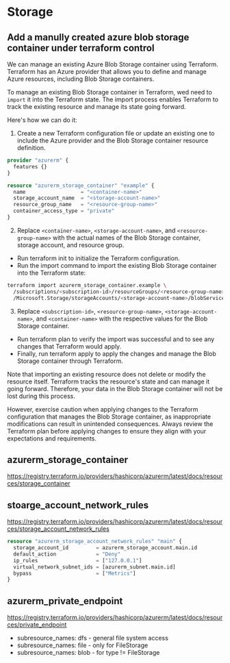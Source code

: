 # Storage

## Add a manully created azure blob storage container under terraform control
We can manage an existing Azure Blob Storage container using Terraform. 
Terraform has an Azure provider that allows you to define and manage Azure resources, including Blob Storage containers.

To manage an existing Blob Storage container in Terraform, wed need to `import` it into the Terraform state. 
The import process enables Terraform to track the existing resource and manage its state going forward. 

Here's how we can do it:

1. Create a new Terraform configuration file or update an existing one to include the Azure provider and the Blob Storage container resource definition. 
```tf
provider "azurerm" {
  features {}
}

resource "azurerm_storage_container" "example" {
  name                  = "<container-name>"
  storage_account_name  = "<storage-account-name>"
  resource_group_name   = "<resource-group-name>"
  container_access_type = "private"
}
```

2. Replace `<container-name>`, `<storage-account-name>`, and `<resource-group-name>` with the actual names of the 
Blob Storage container, storage account, and resource group.
- Run terraform init to initialize the Terraform configuration.
- Run the import command to import the existing Blob Storage container into the Terraform state:
```sh
terraform import azurerm_storage_container.example \
  /subscriptions/<subscription-id>/resourceGroups/<resource-group-name>/providers \
  /Microsoft.Storage/storageAccounts/<storage-account-name>/blobServices/default/containers/<container-name>
```

3. Replace `<subscription-id>`, `<resource-group-name>`, `<storage-account-name>`, and `<container-name>` with the respective values for the Blob Storage container.
- Run terraform plan to verify the import was successful and to see any changes that Terraform would apply.
- Finally, run terraform apply to apply the changes and manage the Blob Storage container through Terraform.

Note that importing an existing resource does not delete or modify the resource itself. 
Terraform tracks the resource's state and can manage it going forward. 
Therefore, your data in the Blob Storage container will not be lost during this process.

However, exercise caution when applying changes to the Terraform configuration that manages the Blob Storage container, 
as inappropriate modifications can result in unintended consequences. 
Always review the Terraform plan before applying changes to ensure they align with your expectations and requirements.

## azurerm_storage_container
https://registry.terraform.io/providers/hashicorp/azurerm/latest/docs/resources/storage_container

## stoarge_account_network_rules
https://registry.terraform.io/providers/hashicorp/azurerm/latest/docs/resources/storage_account_network_rules

```tf
resource "azurerm_storage_account_network_rules" "main" {
  storage_account_id         = azurerm_storage_account.main.id
  default_action             = "Deny"
  ip_rules                   = ["127.0.0.1"]
  virtual_network_subnet_ids = [azurerm_subnet.main.id]
  bypass                     = ["Metrics"]
}
```

## azurerm_private_endpoint
https://registry.terraform.io/providers/hashicorp/azurerm/latest/docs/resources/private_endpoint
- subresource_names: dfs - general file system access
- subresource_names: file - only for FileStorage
- subresource_names: blob - for type != FileStorage
